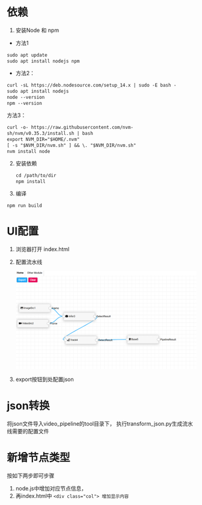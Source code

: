 # 依赖

1. 安装Node 和 npm

* 方法1

```
sudo apt update
sudo apt install nodejs npm
```

* 方法2：

```
curl -sL https://deb.nodesource.com/setup_14.x | sudo -E bash -
sudo apt install nodejs
node --version
npm --version
```

方法3：

```
curl -o- https://raw.githubusercontent.com/nvm-sh/nvm/v0.35.3/install.sh | bash
export NVM_DIR="$HOME/.nvm"
[ -s "$NVM_DIR/nvm.sh" ] && \. "$NVM_DIR/nvm.sh"
nvm install node
```

2. 安装依赖

   ```
   cd /path/to/dir
   npm install
   ```
3. 编译

```
npm run build
```

# UI配置

1. 浏览器打开 index.html
2. 配置流水线

   ![My Image](image\README\1712490562834.png)
3. export按钮到处配置json

# json转换

将json文件导入video_pipeline的tool目录下， 执行transform_json.py生成流水线需要的配置文件


# 新增节点类型

按如下两步即可步骤

1. node.js中增加对应节点信息，
2. 再index.html中 `<div class="col"> 增加显示内容`
